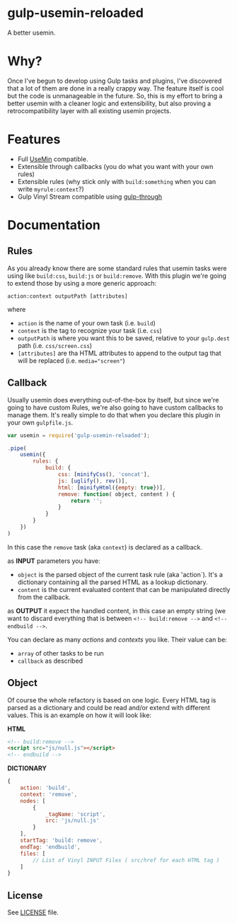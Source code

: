 gulp-usemin-reloaded
====================

A better usemin.

# Why?
Once I've begun to develop using Gulp tasks and plugins, I've discovered that a lot of them are done in a really crappy way. The feature itself is cool but the code is unmanageable in the future. So, this is my effort to bring a better usemin with a cleaner logic and extensibility, but also proving a retrocompatibility layer with all existing usemin projects.

# Features
- Full [UseMin](https://github.com/zont/gulp-usemin) compatible.
- Extensible through callbacks (you do what you want with your own rules)
- Extensible rules (why stick only with `build:something` when you can write `myrule:context`?)
- Gulp Vinyl Stream compatible using [gulp-through](https://github.com/mgcrea/gulp-through)

# Documentation

## Rules
As you already know there are some standard rules that usemin tasks were using like `build:css`, `build:js` or `build:remove`. With this plugin we're going to extend those by using a more generic approach:

`action:context outputPath [attributes]`

where
- `action` is the name of your own task (i.e. `build`)
- `context` is the tag to recognize your task (i.e. `css`)
- `outputPath` is where you want this to be saved, relative to your `gulp.dest` path (i.e. `css/screen.css`)
- `[attributes]` are tha HTML attributes to append to the output tag that will be replaced (i.e. `media="screen"`)

## Callback
Usually usemin does everything out-of-the-box by itself, but since we're going to have custom Rules, we're also going to have custom callbacks to manage them. It's really simple to do that when you declare this plugin in your own `gulpfile.js`.

```javascript
var usemin = require('gulp-usemin-reloaded');

.pipe(
    usemin({
        rules: {
            build: {
                css: [minifyCss(), 'concat'],
                js: [uglify(), rev()],
                html: [minifyHtml({empty: true})],
                remove: function( object, content ) {
                    return '';
                }
            }
        }
    })
)
```

In this case the `remove` task (aka `context`) is declared as a callback.

as **INPUT** parameters you have:
- `object` is the parsed object of the current task rule (aka 'action`). It's a dictionary containing all the parsed HTML as a lookup dictionary.
- `content` is the current evaluated content that can be manipulated directly from the callback.

as **OUTPUT** it expect the handled content, in this case an empty string (we want to discard everything that is between `<!-- build:remove -->` and `<!-- endbuild -->`.

You can declare as many _actions_ and _contexts_ you like. Their value can be:
- `array` of other tasks to be run
- `callback` as described

## Object
Of course the whole refactory is based on one logic. Every HTML tag is parsed as a dictionary and could be read and/or extend with different values. This is an example on how it will look like:

**HTML**
```html
<!-- build:remove -->
<script src="js/null.js"></script>
<!-- endbuild -->
```

**DICTIONARY**
```javascript
{
    action: 'build',
    context: 'remove',
    nodes: [
        {
            _tagName: 'script',
            src: 'js/null.js'
        }
    ],
    startTag: 'build: remove',
    endTag: 'endbuild',
    files: [
        // List of Vinyl INPUT Files ( src/href for each HTML tag )
    ]
}
```

## License

See [LICENSE](https://github.com/julianxhokaxhiu/gulp-usemin-reloaded/blob/master/LICENSE) file.